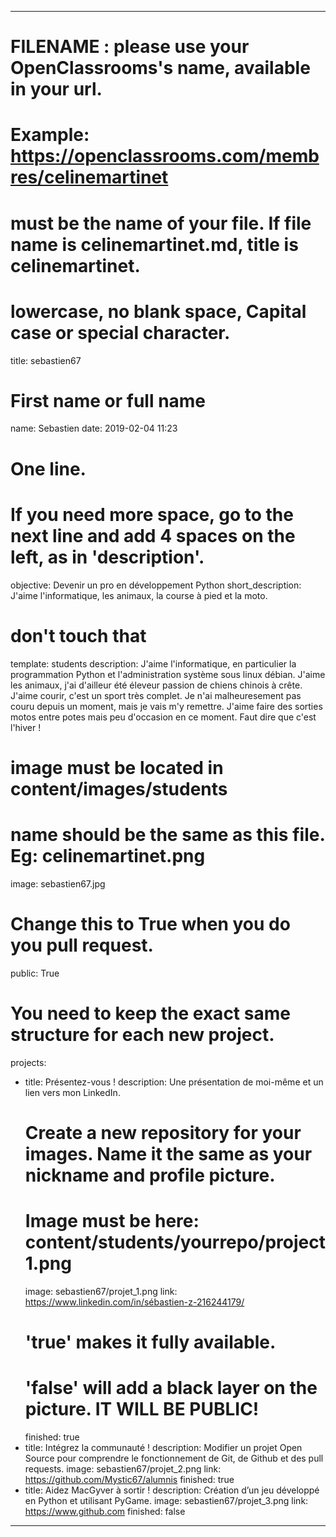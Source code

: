 ---

# FILENAME : please use your OpenClassrooms's name, available in your url.
# Example: https://openclassrooms.com/membres/celinemartinet
# must be the name of your file. If file name is celinemartinet.md, title is celinemartinet.
# lowercase, no blank space, Capital case or special character.
title: sebastien67

# First name or full name
name: Sebastien
date: 2019-02-04 11:23

# One line.
# If you need more space, go to the next line and add 4 spaces on the left, as in 'description'.
objective: Devenir un pro en développement Python
short_description: J'aime l'informatique, les animaux, la course à pied et la moto.

# don't touch that
template: students
description:
    J'aime l'informatique, en particulier la programmation Python et l'administration système sous linux débian. 
    J'aime les animaux, j'ai d'ailleur été éleveur passion de chiens chinois à crête.
    J'aime courir, c'est un sport très complet. Je n'ai malheuresement pas couru depuis un moment, mais je vais m'y remettre.
    J'aime faire des sorties motos entre potes mais peu d'occasion en ce moment. Faut dire que c'est l'hiver !

# image must be located in content/images/students
# name should be the same as this file. Eg: celinemartinet.png
image: sebastien67.jpg

# Change this to True when you do you pull request.
public: True

# You need to keep the exact same structure for each new project.
projects:
  - title: Présentez-vous !
    description: Une présentation de moi-même et un lien vers mon LinkedIn.
    # Create a new repository for your images. Name it the same as your nickname and profile picture.
    # Image must be here: content/students/yourrepo/project1.png
    image: sebastien67/projet_1.png
    link: https://www.linkedin.com/in/sébastien-z-216244179/
    # 'true' makes it fully available.
    # 'false' will add a black layer on the picture. IT WILL BE PUBLIC!
    finished: true
  - title: Intégrez la communauté !
    description: Modifier un projet Open Source pour comprendre le fonctionnement de Git, de Github et des pull requests. 
    image: sebastien67/projet_2.png
    link: https://github.com/Mystic67/alumnis
    finished: true
  - title: Aidez MacGyver à sortir !
    description: Création d’un jeu développé en Python et utilisant PyGame.
    image: sebastien67/projet_3.png
    link: https://www.github.com
    finished: false
---